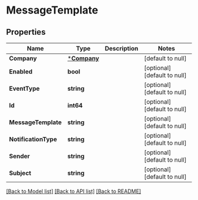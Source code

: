 # MessageTemplate

## Properties
Name | Type | Description | Notes
------------ | ------------- | ------------- | -------------
**Company** | [***Company**](Company.md) |  | [default to null]
**Enabled** | **bool** |  | [optional] [default to null]
**EventType** | **string** |  | [optional] [default to null]
**Id** | **int64** |  | [optional] [default to null]
**MessageTemplate** | **string** |  | [optional] [default to null]
**NotificationType** | **string** |  | [optional] [default to null]
**Sender** | **string** |  | [optional] [default to null]
**Subject** | **string** |  | [optional] [default to null]

[[Back to Model list]](../README.md#documentation-for-models) [[Back to API list]](../README.md#documentation-for-api-endpoints) [[Back to README]](../README.md)


